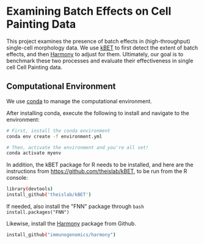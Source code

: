 # Examining Batch Effects on Cell Painting Data

This project examines the presence of batch effects in (high-throughput) single-cell morphology data.
We use [kBET](https://github.com/theislab/kBET) to first detect the extent of batch effects, and then [Harmony](https://github.com/immunogenomics/harmony) to adjust for them.
Ultimately, our goal is to benchmark these two processes and evaluate their effectiveness in single cell Cell Painting data.

## Computational Environment

We use [conda](https://docs.conda.io/en/latest/) to manage the computational environment.

After installing conda, execute the following to install and navigate to the environment:

```bash
# First, install the conda environment
conda env create -f environment.yml

# Then, activate the environment and you're all set!
conda activate myenv
```
In addition, the kBET package for R needs to be installed, and here are the instructions from https://github.com/theislab/kBET, to be run from the R console:

```bash
library(devtools)
install_github('theislab/kBET')
```
If needed, also install the "FNN" package through ```bash install.packages("FNN") ```

Likewise, install the [Harmony](https://github.com/immunogenomics/harmony) package from Github.

```bash
install_github("immunogenomics/harmony")
```
